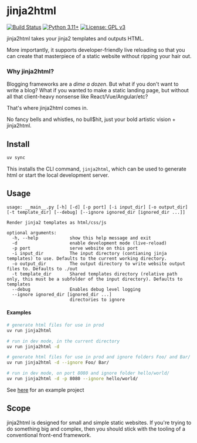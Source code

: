 # jinja2html
[![Build Status](https://github.com/fastily/jinja2html/workflows/build/badge.svg)](#)
[![Python 3.11+](https://upload.wikimedia.org/wikipedia/commons/6/62/Blue_Python_3.11%2B_Shield_Badge.svg)](https://www.python.org)
[![License: GPL v3](https://upload.wikimedia.org/wikipedia/commons/8/86/GPL_v3_Blue_Badge.svg)](https://www.gnu.org/licenses/gpl-3.0.en.html)

jinja2html takes your jinja2 templates and outputs HTML.

More importantly, it supports developer-friendly live reloading so that you can create that masterpiece of a static website without ripping your hair out.

### Why jinja2html?

Blogging frameworks are a *dime a dozen*.  But what if you don't want to write a blog?  What if you wanted to make a static landing page, but without all that client-heavy nonsense like React/Vue/Angular/etc?  

That's where jinja2html comes in.

No fancy bells and whistles, no bull$hit, just your bold artistic vision + jinja2html.

## Install
```bash
uv sync
```

This installs the CLI command, `jinja2html`, which can be used to generate html or start the local development server.

## Usage
```
usage: __main__.py [-h] [-d] [-p port] [-i input_dir] [-o output_dir] [-t template_dir] [--debug] [--ignore ignored_dir [ignored_dir ...]]

Render jinja2 templates as html/css/js

optional arguments:
  -h, --help            show this help message and exit
  -d                    enable development mode (live-reload)
  -p port               serve website on this port
  -i input_dir          The input directory (contianing jinja templates) to use. Defaults to the current working directory.
  -o output_dir         The output directory to write website output files to. Defaults to ./out
  -t template_dir       Shared templates directory (relative path only, this must be a subfolder of the input directory). Defaults to templates
  --debug               Enables debug level logging
  --ignore ignored_dir [ignored_dir ...]
                        directories to ignore
```

#### Examples
```bash
# generate html files for use in prod
uv run jinja2html

# run in dev mode, in the current directory
uv run jinja2html -d

# generate html files for use in prod and ignore folders Foo/ and Bar/
uv run jinja2html -d --ignore Foo/ Bar/

# run in dev mode, on port 8080 and ignore folder hello/world/
uv run jinja2html -d -p 8080 --ignore hello/world/
```

See [here](tests/resources/sample_project/) for an example project

## Scope
jinja2html is designed for small and simple static websites.  If you're trying to do something big and complex, then you should stick with the tooling of a conventional front-end framework.